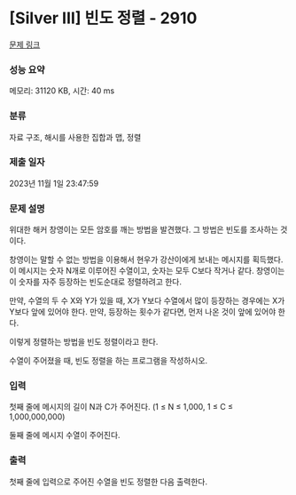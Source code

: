 # [Silver III] 빈도 정렬 - 2910 

[문제 링크](https://www.acmicpc.net/problem/2910) 

### 성능 요약

메모리: 31120 KB, 시간: 40 ms

### 분류

자료 구조, 해시를 사용한 집합과 맵, 정렬

### 제출 일자

2023년 11월 1일 23:47:59

### 문제 설명

<p>위대한 해커 창영이는 모든 암호를 깨는 방법을 발견했다. 그 방법은 빈도를 조사하는 것이다.</p>

<p>창영이는 말할 수 없는 방법을 이용해서 현우가 강산이에게 보내는 메시지를 획득했다. 이 메시지는 숫자 N개로 이루어진 수열이고, 숫자는 모두 C보다 작거나 같다. 창영이는 이 숫자를 자주 등장하는 빈도순대로 정렬하려고 한다.</p>

<p>만약, 수열의 두 수 X와 Y가 있을 때, X가 Y보다 수열에서 많이 등장하는 경우에는 X가 Y보다 앞에 있어야 한다. 만약, 등장하는 횟수가 같다면, 먼저 나온 것이 앞에 있어야 한다.</p>

<p>이렇게 정렬하는 방법을 빈도 정렬이라고 한다.</p>

<p>수열이 주어졌을 때, 빈도 정렬을 하는 프로그램을 작성하시오.</p>

### 입력 

 <p>첫째 줄에 메시지의 길이 N과 C가 주어진다. (1 ≤ N ≤ 1,000, 1 ≤ C ≤ 1,000,000,000)</p>

<p>둘째 줄에 메시지 수열이 주어진다.</p>

### 출력 

 <p>첫째 줄에 입력으로 주어진 수열을 빈도 정렬한 다음 출력한다.</p>

